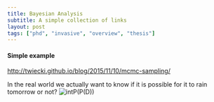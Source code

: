 ```yaml
---
title: Bayesian Analysis
subtitle: A simple collection of links
layout: post
tags: ["phd", "invasive", "overview", "thesis"]
---
```


#### Simple example
http://twiecki.github.io/blog/2015/11/10/mcmc-sampling/

In the real world we actually want to know if it is possible for it to rain tomorrow or not?  <img title="intP(P(D))" src="https://latex.codecogs.com/gif.latex? intP(P(D))" />